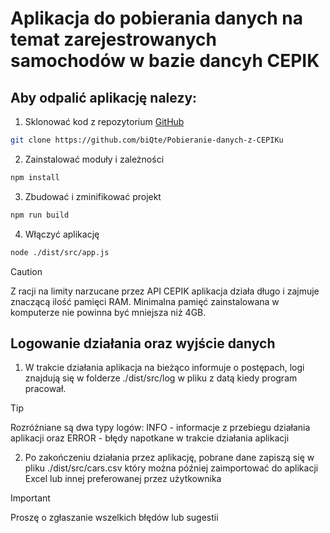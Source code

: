 # Aplikacja do pobierania danych na temat zarejestrowanych samochodów w bazie dancyh CEPIK

## Aby odpalić aplikację nalezy:

1. Sklonować kod z repozytorium [GitHub](https://github.com/biQte/Pobieranie-danych-z-CEPIKu)

```bash
git clone https://github.com/biQte/Pobieranie-danych-z-CEPIKu
```

2. Zainstalować moduły i zależności

```bash
npm install
```

3. Zbudować i zminifikować projekt

```bash
npm run build
```

4. Włączyć aplikację

```bash
node ./dist/src/app.js
```

> [!CAUTION]
> Z racji na limity narzucane przez API CEPIK aplikacja działa długo i zajmuje znaczącą ilość pamięci RAM. Minimalna pamięć zainstalowana w komputerze nie powinna być mniejsza niż 4GB.

## Logowanie działania oraz wyjście danych

1. W trakcie działania aplikacja na bieżąco informuje o postępach, logi znajdują się w folderze ./dist/src/log w pliku z datą kiedy program pracował.

> [!TIP]
> Rozróżniane są dwa typy logów: INFO - informacje z przebiegu działania aplikacji oraz ERROR - błędy napotkane w trakcie działania aplikacji

2. Po zakończeniu działania przez aplikację, pobrane dane zapiszą się w pliku ./dist/src/cars.csv który można później zaimportować do aplikacji Excel lub innej preferowanej przez użytkownika

> [!IMPORTANT]
> Proszę o zgłaszanie wszelkich błędów lub sugestii
